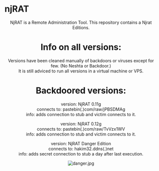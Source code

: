# njRAT
<center> 
  NjRAT is a Remote Administration Tool. This repository contains a Njrat Editions.

# Info on all versions:  
Versions have been cleaned manually of backdoors or viruses except for few. (No Neshta or Backdoor.)  
It is still adviced to run all versions in a virtual machine or VPS.  
  
# Backdoored versions:
version: NjRAT 0.11g  
connects to: pastebin(.)com/raw/jPBSDMAg  
info: adds connection to stub and victim connects to it.
  
version: NjRAT 0.12g  
connects to: pastebin(.)com/raw/TvVzx1WV  
info: adds connection to stub and victim connects to it.  
  
version: NjRAT Danger Edition  
connects to: hakim32.ddns(.)net  
info: adds secret connection to stub a day after last execution.  
  
![danger.jpg](https://github.com/De-eloper/Image-Storage/raw/main/danger.jpg)  
